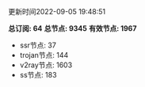 更新时间2022-09-05 19:48:51

**总订阅: 64**
**总节点: 9345**
**有效节点: 1967**
- ssr节点: 37
- trojan节点: 144
- v2ray节点: 1603
- ss节点: 183
